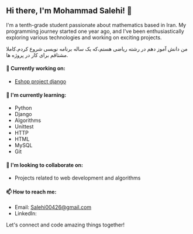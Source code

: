 ## Hi there, I'm Mohammad Salehi! 👋

I'm a tenth-grade student passionate about mathematics based in Iran. My programming journey started one year ago, and I've been enthusiastically exploring various technologies and working on exciting projects.

من دانش آموز دهم در رشته ریاضی هستم،که یک ساله برنامه نویسی شروع کردم.کاملا مشتاقم برای کار در پروژه ها.

#### 💼 Currently working on:
- [Eshop project django](https://github.com/MohammadSaleehi/Eshop_django)

#### 🌱 I'm currently learning:
- Python
- Django
- Algorithms
- Unittest
- HTTP
- HTML
- MySQL
- Git


#### 🕺 I'm looking to collaborate on:
- Projects related to web development and algorithms

#### 📫 How to reach me:
- Email: Salehi00426@gmail.com
- LinkedIn:

Let's connect and code amazing things together!

<!---
MohammadSaleehi/MohammadSaleehi is a ✨ special ✨ repository because its `README.md` (this file) appears on your GitHub profile.
You can click the Preview link to take a look at your changes.
--->
